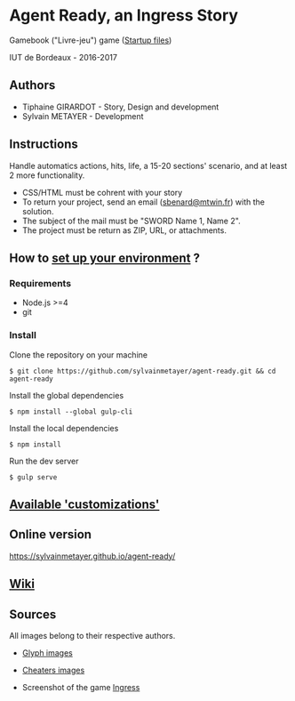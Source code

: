 # Agent Ready, an Ingress Story

Gamebook ("Livre-jeu") game ([Startup files](http://deepnight.net/iut/))

IUT de Bordeaux - 2016-2017

## Authors

- Tiphaine GIRARDOT - Story, Design and development
- Sylvain METAYER - Development

## Instructions

Handle automatics actions, hits, life, a 15-20 sections' scenario, and at least 2 more functionality.

- CSS/HTML must be cohrent with your story 
- To return your project, send an email ([sbenard@mtwin.fr](mailto:sbenard@mtwin.fr)) with the solution.
- The subject of the mail must be "SWORD Name 1, Name 2". 
- The project must be return as ZIP, URL, or attachments.

## How to [set up your environment](https://github.com/sylvainmetayer/agent-ready/wiki/Installation) ?

### Requirements

- Node.js >=4
- git

### Install

Clone the repository on your machine
```console
$ git clone https://github.com/sylvainmetayer/agent-ready.git && cd agent-ready
```

Install the global dependencies
```console
$ npm install --global gulp-cli
```

Install the local dependencies
```console
$ npm install
```

Run the dev server
```console
$ gulp serve
```

## [Available 'customizations'](https://github.com/sylvainmetayer/agent-ready/wiki/Customization)

## Online version 

https://sylvainmetayer.github.io/agent-ready/

## [Wiki](https://github.com/sylvainmetayer/agent-ready/wiki)

## Sources

All images belong to their respective authors.

- [Glyph images](http://ingress.wikia.com/wiki/Glyphs)

- [Cheaters images](https://imgflip.com/memegenerator)

- Screenshot of the game [Ingress](https://ingress.com)
